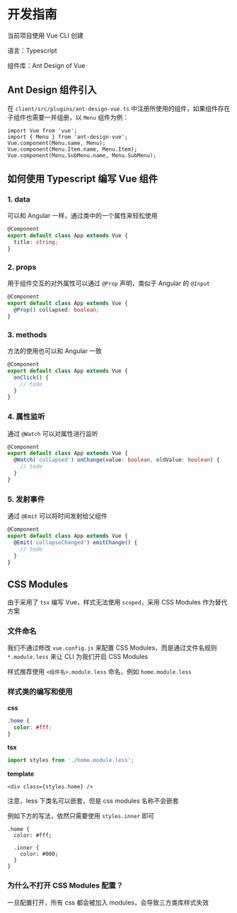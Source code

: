 # 开发指南

当前项目使用 Vue CLI 创建

语言：Typescript

组件库：Ant Design of Vue

## Ant Design 组件引入

在 `client/src/plugins/ant-design-vue.ts` 中注册所使用的组件，如果组件存在子组件也需要一并组册，以 `Menu` 组件为例：

```
import Vue from 'vue';
import { Menu } from 'ant-design-vue';
Vue.component(Menu.name, Menu);
Vue.component(Menu.Item.name, Menu.Item);
Vue.component(Menu.SubMenu.name, Menu.SubMenu);
```

## 如何使用 Typescript 编写 Vue 组件

### 1. data

可以和 Angular 一样，通过类中的一个属性来轻松使用

```typescript
@Component
export default class App extends Vue {
  title: string;
}
```

### 2. props

用于组件交互的对外属性可以通过 `@Prop` 声明，类似于 Angular 的 `@Input`

```typescript
@Component
export default class App extends Vue {
  @Prop() collapsed: boolean;
}
```

### 3. methods

方法的使用也可以和 Angular 一致

```typescript
@Component
export default class App extends Vue {
  onClick() {
    // todo
  }
}
```

### 4. 属性监听

通过 `@Watch` 可以对属性进行监听

```typescript
@Component
export default class App extends Vue {
  @Watch('collapsed') onChange(value: boolean, oldValue: boolean) {
    // todo
  }
}
```

### 5. 发射事件

通过 `@Emit` 可以将时间发射给父组件

```typescript
@Component
export default class App extends Vue {
  @Emit('collapseChanged') emitChange() {
    // todo
  }
}
```

## CSS Modules

由于采用了 `tsx` 编写 Vue，样式无法使用 `scoped`，采用 CSS Modules 作为替代方案

### 文件命名

我们不通过修改 `vue.config.js` 来配置 CSS Modules，而是通过文件名规则 `*.module.less` 来让 CLI 为我们开启 CSS Modules

样式推荐使用 `<组件名>.module.less` 命名，例如 `home.module.less`

### 样式类的编写和使用

**css**

```css
.home {
  color: #fff;
}
```

**tsx**

```typescript
import styles from './home.module.less';
```

**template**

```tsx
<div class={styles.home} />
```

注意，less 下类名可以嵌套，但是 css modules 名称不会嵌套

例如下方的写法，依然只需要使用 `styles.inner` 即可

```less
.home {
  color: #fff;

  .inner {
    color: #000;
  }
}
```

### 为什么不打开 CSS Modules 配置？

一旦配置打开，所有 css 都会被加入 modules，会导致三方类库样式失效

